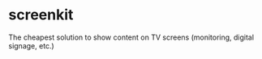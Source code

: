 # screenkit
The cheapest solution to show content on TV screens (monitoring, digital signage, etc.)
